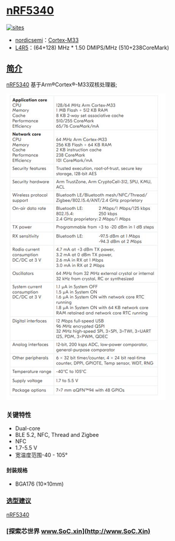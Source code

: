 ﻿# [nRF5340](https://github.com/SoCXin/nRF5340)

[![sites](http://182.61.61.133/link/resources/SoC.png)](http://www.SoC.Xin)

* [nordicsemi](https://www.nordicsemi.com/)：[Cortex-M33](https://github.com/SoCXin/Cortex)
* [L4R5](https://github.com/SoCXin/Level)：(64+128) MHz * 1.50 DMIPS/MHz (510+238CoreMark)

## [简介](https://github.com/SoCXin/nRF5340/wiki)

[nRF5340](https://github.com/SoCXin/nRF5340) 基于Arm®Cortex®-M33双核处理器;

[![sites](docs/nRF5340.png)](https://www.nordicsemi.com/Products/Low-power-short-range-wireless/nRF5340)

### 关键特性

* Dual-core
* BLE 5.2, NFC, Thread and Zigbee
* NFC
* 1.7-5.5 V
* 宽温度范围-40 - 105°

#### 封装规格

* BGA176 (10×10mm)


### [选型建议](https://github.com/SoCXin)

[nRF5340](https://github.com/SoCXin/nRF5340)

### [探索芯世界 www.SoC.xin](http://www.SoC.Xin)
